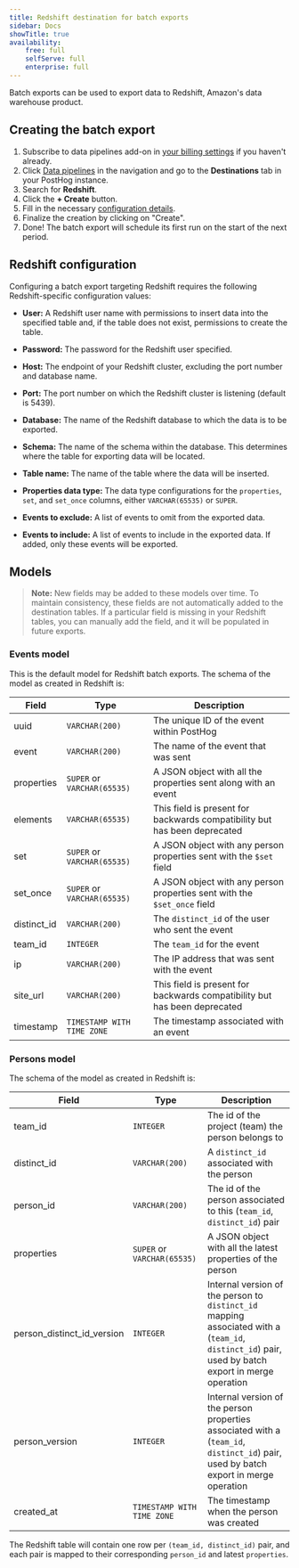 ```yaml
---
title: Redshift destination for batch exports
sidebar: Docs
showTitle: true
availability:
    free: full
    selfServe: full
    enterprise: full
---
```


Batch exports can be used to export data to Redshift, Amazon's data warehouse product.

## Creating the batch export

1. Subscribe to data pipelines add-on in [your billing settings](https://us.posthog.com/organization/billing) if you haven't already.
2. Click [Data pipelines](https://app.posthog.com/pipeline) in the navigation and go to the **Destinations** tab in your PostHog instance.
3. Search for **Redshift**.
4. Click the **+ Create** button. 
5. Fill in the necessary [configuration details](#redshift-configuration).
6. Finalize the creation by clicking on "Create".
7. Done! The batch export will schedule its first run on the start of the next period.

## Redshift configuration

Configuring a batch export targeting Redshift requires the following Redshift-specific configuration values:

- **User:** A Redshift user name with permissions to insert data into the specified table and, if the table does not exist, permissions to create the table.

- **Password:** The password for the Redshift user specified.

- **Host:** The endpoint of your Redshift cluster, excluding the port number and database name.

- **Port:** The port number on which the Redshift cluster is listening (default is 5439).

- **Database:** The name of the Redshift database to which the data is to be exported.

- **Schema:** The name of the schema within the database. This determines where the table for exporting data will be located.

- **Table name:** The name of the table where the data will be inserted.

- **Properties data type:** The data type configurations for the `properties`, `set`, and `set_once` columns, either `VARCHAR(65535)` or `SUPER`.

- **Events to exclude:** A list of events to omit from the exported data.

- **Events to include:** A list of events to include in the exported data. If added, only these events will be exported.

## Models

> **Note:** New fields may be added to these models over time. To maintain consistency, these fields are not automatically added to the destination tables. If a particular field is missing in your Redshift tables, you can manually add the field, and it will be populated in future exports.

### Events model

This is the default model for Redshift batch exports. The schema of the model as created in Redshift is:

| Field        | Type                          | Description                                                               |
|--------------|-------------------------------|---------------------------------------------------------------------------|
| uuid         | `VARCHAR(200)`                | The unique ID of the event within PostHog                                 |
| event        | `VARCHAR(200)`                | The name of the event that was sent                                       |
| properties   | `SUPER` or `VARCHAR(65535)`   | A JSON object with all the properties sent along with an event            |
| elements     | `VARCHAR(65535)`              | This field is present for backwards compatibility but has been deprecated |
| set          | `SUPER` or `VARCHAR(65535)`   | A JSON object with any person properties sent with the `$set` field       |
| set_once     | `SUPER` or `VARCHAR(65535)`   | A JSON object with any person properties sent with the `$set_once` field  |
| distinct_id  | `VARCHAR(200)`                | The `distinct_id` of the user who sent the event                          |
| team_id      | `INTEGER`                     | The `team_id` for the event                                               |
| ip           | `VARCHAR(200)`                | The IP address that was sent with the event                               |
| site_url     | `VARCHAR(200)`                | This field is present for backwards compatibility but has been deprecated |
| timestamp    | `TIMESTAMP WITH TIME ZONE`    | The timestamp associated with an event                                    |

### Persons model

The schema of the model as created in Redshift is:

| Field                      | Type               | Description                                                                                                                        |
|----------------------------|--------------------|------------------------------------------------------------------------------------------------------------------------------------|
| team_id                    | `INTEGER`        | The id of the project (team) the person belongs to                                                                                 |
| distinct_id                | `VARCHAR(200)`           | A `distinct_id` associated with the person                                                                                         |
| person_id                  | `VARCHAR(200)`           | The id of the person associated to this (`team_id`, `distinct_id`) pair                                                            |
| properties                 | `SUPER` or `VARCHAR(65535)`   | A JSON object with all the latest properties of the person                                                                         |
| person_distinct_id_version | `INTEGER`        | Internal version of the person to `distinct_id` mapping associated with a (`team_id`, `distinct_id`) pair, used by batch export in merge operation |
| person_version             | `INTEGER`        | Internal version of the person properties associated with a (`team_id`, `distinct_id`) pair, used by batch export in merge operation               |
| created_at                 | `TIMESTAMP WITH TIME ZONE`    | The timestamp when the person was created                                                                                          |

The Redshift table will contain one row per `(team_id, distinct_id)` pair, and each pair is mapped to their corresponding `person_id` and latest `properties`.
